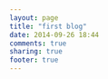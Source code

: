 ```yaml
---
layout: page
title: "first blog"
date: 2014-09-26 18:44
comments: true
sharing: true
footer: true
---
```

